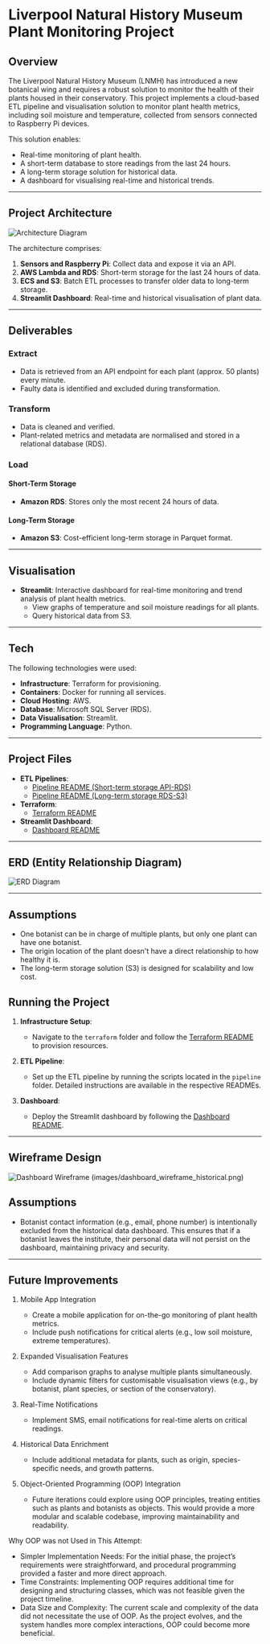 # Liverpool Natural History Museum Plant Monitoring Project

## Overview
The Liverpool Natural History Museum (LNMH) has introduced a new botanical wing and requires a robust solution to monitor the health of their plants housed in their conservatory. This project implements a cloud-based ETL pipeline and visualisation solution to monitor plant health metrics, including soil moisture and temperature, collected from sensors connected to Raspberry Pi devices.

This solution enables:
- Real-time monitoring of plant health.
- A short-term database to store readings from the last 24 hours.
- A long-term storage solution for historical data.
- A dashboard for visualising real-time and historical trends.

---

## Project Architecture

![Architecture Diagram](images/architecture_diagram.png)

The architecture comprises:
1. **Sensors and Raspberry Pi**: Collect data and expose it via an API.
2. **AWS Lambda and RDS**: Short-term storage for the last 24 hours of data.
3. **ECS and S3**: Batch ETL processes to transfer older data to long-term storage.
4. **Streamlit Dashboard**: Real-time and historical visualisation of plant data.

---

## Deliverables

### Extract
- Data is retrieved from an API endpoint for each plant (approx. 50 plants) every minute.
- Faulty data is identified and excluded during transformation.

### Transform
- Data is cleaned and verified.
- Plant-related metrics and metadata are normalised and stored in a relational database (RDS).

### Load
#### Short-Term Storage
- **Amazon RDS**: Stores only the most recent 24 hours of data.

#### Long-Term Storage
- **Amazon S3**: Cost-efficient long-term storage in Parquet format.

---

## Visualisation
- **Streamlit**: Interactive dashboard for real-time monitoring and trend analysis of plant health metrics.
  - View graphs of temperature and soil moisture readings for all plants.
  - Query historical data from S3.

---

## Tech 
The following technologies were used:
- **Infrastructure**: Terraform for provisioning.
- **Containers**: Docker for running all services.
- **Cloud Hosting**: AWS.
- **Database**: Microsoft SQL Server (RDS).
- **Data Visualisation**: Streamlit.
- **Programming Language**: Python.

---

## Project Files

- **ETL Pipelines**:
  - [Pipeline README (Short-term storage API-RDS)](./pipeline/README.md)
  - [Pipeline README (Long-term storage RDS-S3)](./rds_to_s3_pipeline/README.md)
- **Terraform**:
  - [Terraform README](./terraform/README.md)
- **Streamlit Dashboard**:
  - [Dashboard README](./dashboard/README.md)

---

## ERD (Entity Relationship Diagram)

![ERD Diagram](images/ERD_diagram.png)

---

## Assumptions
- One botanist can be in charge of multiple plants, but only one plant can have one botanist.
- The origin location of the plant doesn't have a direct relationship to how healthy it is. 
- The long-term storage solution (S3) is designed for scalability and low cost.


## Running the Project

1. **Infrastructure Setup**:
   - Navigate to the `terraform` folder and follow the [Terraform README](./terraform/README.md) to provision resources.

2. **ETL Pipeline**:
   - Set up the ETL pipeline by running the scripts located in the `pipeline` folder. Detailed instructions are available in the respective READMEs.

3. **Dashboard**:
   - Deploy the Streamlit dashboard by following the [Dashboard README](./dashboard/README.md).

---

## Wireframe Design
![Dashboard Wireframe](images/dashboard_wireframe_realtime_v2.png) (images/dashboard_wireframe_historical.png)

## Assumptions
- Botanist contact information (e.g., email, phone number) is intentionally excluded from the historical data dashboard. This ensures that if a botanist leaves the institute, their personal data will not persist on the dashboard, maintaining privacy and security.

---

## Future Improvements
1. Mobile App Integration
   - Create a mobile application for on-the-go monitoring of plant health metrics.
   - Include push notifications for critical alerts (e.g., low soil moisture, extreme temperatures).

2. Expanded Visualisation Features
   - Add comparison graphs to analyse multiple plants simultaneously.
   - Include dynamic filters for customisable visualisation views (e.g., by botanist, plant species, or section of the conservatory).

3. Real-Time Notifications
   - Implement SMS, email notifications for real-time alerts on critical readings.

4. Historical Data Enrichment
   - Include additional metadata for plants, such as origin, species-specific needs, and growth patterns.

5. Object-Oriented Programming (OOP) Integration
   - Future iterations could explore using OOP principles, treating entities such as plants and botanists as objects. This would provide a more modular and scalable codebase, improving maintainability and readability.

Why OOP was not Used in This Attempt:

- Simpler Implementation Needs: For the initial phase, the project’s requirements were straightforward, and procedural programming provided a faster and more direct approach.
- Time Constraints: Implementing OOP requires additional time for designing and structuring classes, which was not feasible given the project timeline.
- Data Size and Complexity: The current scale and complexity of the data did not necessitate the use of OOP. As the project evolves, and the system handles more complex interactions, OOP could become more beneficial.
